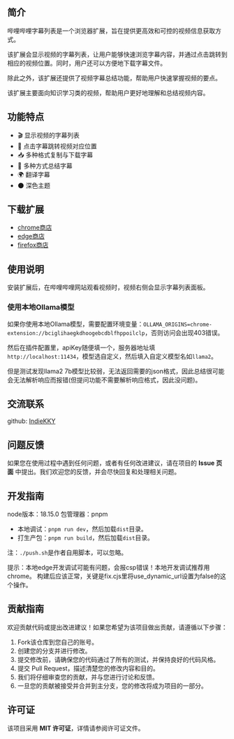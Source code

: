 ## 简介

哔哩哔哩字幕列表是一个浏览器扩展，旨在提供更高效和可控的视频信息获取方式。

该扩展会显示视频的字幕列表，让用户能够快速浏览字幕内容，并通过点击跳转到相应的视频位置。同时，用户还可以方便地下载字幕文件。

除此之外，该扩展还提供了视频字幕总结功能，帮助用户快速掌握视频的要点。

该扩展主要面向知识学习类的视频，帮助用户更好地理解和总结视频内容。

## 功能特点

- 🎬 显示视频的字幕列表
- 🔗 点击字幕跳转视频对应位置
- 📥 多种格式复制与下载字幕
- 📝 多种方式总结字幕
- 🌍 翻译字幕
- 🌑 深色主题

## 下载扩展

- [chrome商店](https://chrome.google.com/webstore/detail/bciglihaegkdhoogebcdblfhppoilclp)
- [edge商店](https://microsoftedge.microsoft.com/addons/detail/lignnlhlpiefmcjkdkmfjdckhlaiajan)
- [firefox商店](https://addons.mozilla.org/zh-CN/firefox/addon/bilibili-subtitle)

## 使用说明

安装扩展后，在哔哩哔哩网站观看视频时，视频右侧会显示字幕列表面板。

### 使用本地Ollama模型
如果你使用本地Ollama模型，需要配置环境变量：`OLLAMA_ORIGINS=chrome-extension://bciglihaegkdhoogebcdblfhppoilclp`，否则访问会出现403错误。

然后在插件配置里，apiKey随便填一个，服务器地址填`http://localhost:11434`，模型选自定义，然后填入自定义模型名如`llama2`。

但是测试发现llama2 7b模型比较弱，无法返回需要的json格式，因此总结很可能会无法解析响应而报错(但提问功能不需要解析响应格式，因此没问题)。

## 交流联系

github: [IndieKKY](https://github.com/IndieKKY)

## 问题反馈

如果您在使用过程中遇到任何问题，或者有任何改进建议，请在项目的 **Issue 页面** 中提出。我们欢迎您的反馈，并会尽快回复和处理相关问题。

## 开发指南
node版本：18.15.0
包管理器：pnpm

- 本地调试：`pnpm run dev`，然后加载`dist`目录。
- 打生产包：`pnpm run build`，然后加载`dist`目录。

注：`./push.sh`是作者自用脚本，可以忽略。

提示：本地edge开发调试可能有问题，会报csp错误！本地开发调试推荐用chrome。
构建后应该正常，关键是fix.cjs里将use_dynamic_url设置为false的这个操作。

## 贡献指南

欢迎贡献代码或提出改进建议！如果您希望为该项目做出贡献，请遵循以下步骤：

1. Fork该仓库到您自己的账号。
2. 创建您的分支并进行修改。
3. 提交修改前，请确保您的代码通过了所有的测试，并保持良好的代码风格。
4. 提交 Pull Request，描述清楚您的修改内容和目的。
5. 我们将仔细审查您的贡献，并与您进行讨论和反馈。
6. 一旦您的贡献被接受并合并到主分支，您的修改将成为项目的一部分。

## 许可证

该项目采用 **MIT 许可证**，详情请参阅许可证文件。
